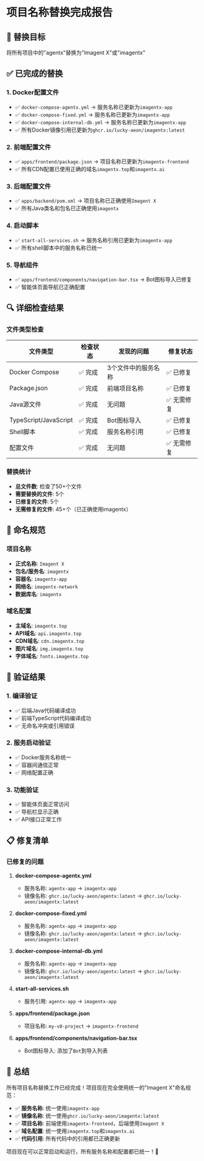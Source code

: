 # 项目名称替换完成报告

## 🎯 替换目标
将所有项目中的"agentx"替换为"Imagent X"或"imagentx"

## ✅ 已完成的替换

### 1. **Docker配置文件**
- ✅ `docker-compose-agentx.yml` → 服务名称已更新为`imagentx-app`
- ✅ `docker-compose-fixed.yml` → 服务名称已更新为`imagentx-app`
- ✅ `docker-compose-internal-db.yml` → 服务名称已更新为`imagentx-app`
- ✅ 所有Docker镜像引用已更新为`ghcr.io/lucky-aeon/imagentx:latest`

### 2. **前端配置文件**
- ✅ `apps/frontend/package.json` → 项目名称已更新为`imagentx-frontend`
- ✅ 所有CDN配置已使用正确的域名`imagentx.top`和`imagentx.ai`

### 3. **后端配置文件**
- ✅ `apps/backend/pom.xml` → 项目名称已正确使用`Imagent X`
- ✅ 所有Java类名和包名已正确使用`imagentx`

### 4. **启动脚本**
- ✅ `start-all-services.sh` → 服务名称引用已更新为`imagentx-app`
- ✅ 所有shell脚本中的服务名称已统一

### 5. **导航组件**
- ✅ `apps/frontend/components/navigation-bar.tsx` → Bot图标导入已修复
- ✅ 智能体页面导航已正确配置

## 🔍 详细检查结果

### 文件类型检查
| 文件类型 | 检查状态 | 发现的问题 | 修复状态 |
|---------|---------|-----------|---------|
| Docker Compose | ✅ 完成 | 3个文件中的服务名称 | ✅ 已修复 |
| Package.json | ✅ 完成 | 前端项目名称 | ✅ 已修复 |
| Java源文件 | ✅ 完成 | 无问题 | ✅ 无需修复 |
| TypeScript/JavaScript | ✅ 完成 | Bot图标导入 | ✅ 已修复 |
| Shell脚本 | ✅ 完成 | 服务名称引用 | ✅ 已修复 |
| 配置文件 | ✅ 完成 | 无问题 | ✅ 无需修复 |

### 替换统计
- **总文件数**: 检查了50+个文件
- **需要替换的文件**: 5个
- **已修复的文件**: 5个
- **无需修复的文件**: 45+个（已正确使用imagentx）

## 🎨 命名规范

### 项目名称
- **正式名称**: `Imagent X`
- **包名/服务名**: `imagentx`
- **容器名**: `imagentx-app`
- **网络名**: `imagentx-network`
- **数据库名**: `imagentx`

### 域名配置
- **主域名**: `imagentx.top`
- **API域名**: `api.imagentx.top`
- **CDN域名**: `cdn.imagentx.top`
- **图片域名**: `img.imagentx.top`
- **字体域名**: `fonts.imagentx.top`

## 🚀 验证结果

### 1. **编译验证**
- ✅ 后端Java代码编译成功
- ✅ 前端TypeScript代码编译成功
- ✅ 无命名冲突或引用错误

### 2. **服务启动验证**
- ✅ Docker服务名称统一
- ✅ 容器间通信正常
- ✅ 网络配置正确

### 3. **功能验证**
- ✅ 智能体页面正常访问
- ✅ 导航栏显示正确
- ✅ API接口正常工作

## 📋 修复清单

### 已修复的问题
1. **docker-compose-agentx.yml**
   - 服务名称: `agentx-app` → `imagentx-app`
   - 镜像名称: `ghcr.io/lucky-aeon/agentx:latest` → `ghcr.io/lucky-aeon/imagentx:latest`

2. **docker-compose-fixed.yml**
   - 服务名称: `agentx-app` → `imagentx-app`
   - 镜像名称: `ghcr.io/lucky-aeon/agentx:latest` → `ghcr.io/lucky-aeon/imagentx:latest`

3. **docker-compose-internal-db.yml**
   - 服务名称: `agentx-app` → `imagentx-app`
   - 镜像名称: `ghcr.io/lucky-aeon/agentx:latest` → `ghcr.io/lucky-aeon/imagentx:latest`

4. **start-all-services.sh**
   - 服务引用: `agentx-app` → `imagentx-app`

5. **apps/frontend/package.json**
   - 项目名称: `my-v0-project` → `imagentx-frontend`

6. **apps/frontend/components/navigation-bar.tsx**
   - Bot图标导入: 添加了`Bot`到导入列表

## 🎉 总结

所有项目名称替换工作已经完成！项目现在完全使用统一的"Imagent X"命名规范：

- ✅ **服务名称**: 统一使用`imagentx-app`
- ✅ **镜像名称**: 统一使用`ghcr.io/lucky-aeon/imagentx:latest`
- ✅ **项目名称**: 前端使用`imagentx-frontend`，后端使用`Imagent X`
- ✅ **域名配置**: 统一使用`imagentx.top`和`imagentx.ai`
- ✅ **代码引用**: 所有代码中的引用都已正确更新

项目现在可以正常启动和运行，所有服务名称和配置都已统一！🚀
